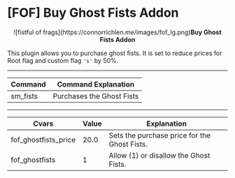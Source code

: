 

# [FOF] Buy Ghost Fists Addon

<p align="center">![fistful of frags](https://connorrichlen.me/images/fof_lg.png)<b>Buy Ghost Fists Addon</b></p>


  

This plugin allows you to purchase ghost fists. It is set to reduce prices for Root flag and custom flag <code>'s'</code> by 50%.

 <hr />
  
|Command| Command Explanation |
|--|--|
| sm_fists | Purchases the Ghost Fists |

   
 <hr />
 
|Cvars| Value | Explanation |
|--|--|--|
| fof_ghostfists_price | 20.0 |Sets the purchase price for the Ghost Fists. |
| fof_ghostfists | 1| Allow (1) or disallow the Ghost Fists.|
